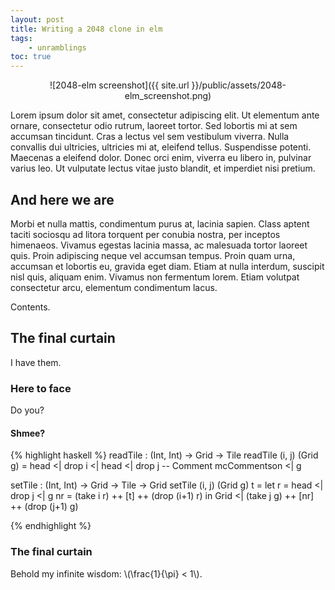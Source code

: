 ```yaml
---
layout: post
title: Writing a 2048 clone in elm
tags: 
    - unramblings
toc: true
---
```


<center>![2048-elm screenshot]({{ site.url }}/public/assets/2048-elm_screenshot.png)</center>

 Lorem ipsum dolor sit amet, consectetur adipiscing elit. Ut elementum ante ornare, consectetur odio rutrum, laoreet tortor. Sed lobortis mi at sem accumsan tincidunt. Cras a lectus vel sem vestibulum viverra. Nulla convallis dui ultricies, ultricies mi at, eleifend tellus. Suspendisse potenti. Maecenas a eleifend dolor. Donec orci enim, viverra eu libero in, pulvinar varius leo. Ut vulputate lectus vitae justo blandit, et imperdiet nisi pretium.

## And here we are

Morbi et nulla mattis, condimentum purus at, lacinia sapien. Class aptent taciti sociosqu ad litora torquent per conubia nostra, per inceptos himenaeos. Vivamus egestas lacinia massa, ac malesuada tortor laoreet quis. Proin adipiscing neque vel accumsan tempus. Proin quam urna, accumsan et lobortis eu, gravida eget diam. Etiam at nulla interdum, suscipit nisl quis, aliquam enim. Vivamus non fermentum lorem. Etiam volutpat consectetur arcu, elementum condimentum lacus.

Contents.

## The final curtain

I have them.

### Here to face

Do you?

#### Shmee?

{% highlight haskell %}
readTile : (Int, Int) -> Grid -> Tile
readTile (i, j) (Grid g) = head <| drop i 
                        <| head <| drop j -- Comment mcCommentson
                        <| g

setTile : (Int, Int) -> Grid -> Tile -> Grid
setTile (i, j) (Grid g) t = let 
        r = head <| drop j <| g
        nr = (take i r) ++ [t] ++ (drop (i+1) r)
    in Grid <| (take j g) ++ [nr] ++ (drop (j+1) g)

{% endhighlight %}


### The final curtain

Behold my infinite wisdom: \\(\frac{1}{\pi} < 1\\).
